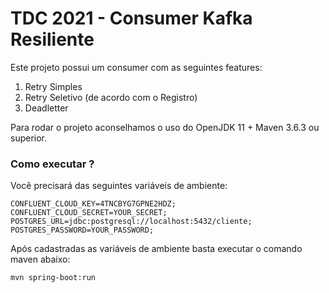# TDC 2021 - Consumer Kafka Resiliente

Este projeto possui um consumer com as seguintes features:
1. Retry Simples
2. Retry Seletivo (de acordo com o Registro)
3. Deadletter

Para rodar o projeto aconselhamos o uso do OpenJDK 11 + Maven 3.6.3 ou superior. 

### Como executar ?
Você precisará das seguintes variáveis de ambiente:

    CONFLUENT_CLOUD_KEY=4TNCBYG7GPNE2HDZ;
    CONFLUENT_CLOUD_SECRET=YOUR_SECRET;
    POSTGRES_URL=jdbc:postgresql://localhost:5432/cliente;
    POSTGRES_PASSWORD=YOUR_PASSWORD;

Após cadastradas as variáveis de ambiente basta executar o comando maven abaixo:

    mvn spring-boot:run